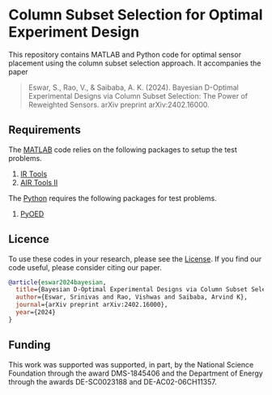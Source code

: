 # Column Subset Selection for Optimal Experiment Design
This repository contains MATLAB and Python code for optimal sensor placement using the column subset selection approach. It accompanies the paper
> Eswar, S., Rao, V., & Saibaba, A. K. (2024). Bayesian D-Optimal Experimental Designs via Column Subset Selection: The Power of Reweighted Sensors. arXiv preprint arXiv:2402.16000.

## Requirements
The [MATLAB](matlab/) code relies on the following packages to setup the test problems.
1. [IR Tools](https://github.com/jnagy1/IRtools)
2. [AIR Tools II](https://github.com/jakobsj/AIRToolsII)

The [Python](python/) requires the following packages for test problems.
1. [PyOED](https://gitlab.com/ahmedattia/pyoed)
 
## Licence
To use these codes in your research, please see the [License](LICENSE). If you find our code useful, please consider citing our paper.
```bibtex
@article{eswar2024bayesian,
  title={Bayesian D-Optimal Experimental Designs via Column Subset Selection: The Power of Reweighted Sensors},
  author={Eswar, Srinivas and Rao, Vishwas and Saibaba, Arvind K},
  journal={arXiv preprint arXiv:2402.16000},
  year={2024}
}
```
## Funding
This work was supported was supported, in part, by the National Science Foundation through the award DMS-1845406 and
the Department of Energy through the awards DE-SC0023188 and DE-AC02-06CH11357.
